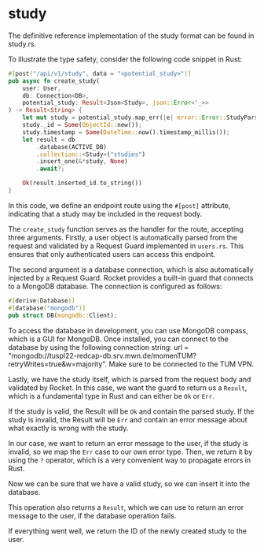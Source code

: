 # study

The definitive reference implementation of the study format can be found in study.rs.

To illustrate the type safety, consider the following code snippet in Rust:

 ```Rust
 #[post("/api/v1/study", data = "<potential_study>")]
 pub async fn create_study(
     user: User,
     db: Connection<DB>,
     potential_study: Result<Json<Study>, json::Error<'_>>
 ) -> Result<String> {
     let mut study = potential_study.map_err(|e| error::Error::StudyParsing(e.to_string()))?;
     study._id = Some(ObjectId::new());
     study.timestamp = Some(DateTime::now().timestamp_millis());
     let result = db
         .database(ACTIVE_DB)
         .collection::<Study>("studies")
         .insert_one(&*study, None)
         .await?;

     Ok(result.inserted_id.to_string())
 }
 ```

In this code, we define an endpoint route using the `#[post]` attribute, indicating that a study may be included in the request body.

The `create_study` function serves as the handler for the route, accepting three arguments. Firstly, a user object is automatically parsed from the request and validated by a Request Guard implemented in `users.rs`. This ensures that only authenticated users can access this endpoint.

The second argument is a database connection, which is also automatically injected by a Request Guard. Rocket provides a built-in guard that connects to a MongoDB database. The connection is configured as follows:

 ``` Rust
 #[derive(Database)]
 #[database("mongodb")]
 pub struct DB(mongodb::Client);
 ```

 To access the database in development, you can use MongoDB compass, which is a GUI for MongoDB.
 Once installed, you can connect to the database by using the following connection string: url = "mongodb://tuspl22-redcap-db.srv.mwn.de/momenTUM?retryWrites=true&w=majority".
 Make sure to be connected to the TUM VPN.

 Lastly, we have the study itself, which is parsed from the request body and validated by Rocket.
 In this case, we want the guard to return us a `Result`, which is a fundamental type in Rust and can either be `Ok` or `Err`.

 If the study is valid, the Result will be `Ok` and contain the parsed study.
 If the study is invalid, the Result will be `Err` and contain an error message about what exactly is wrong with the study.

 In our case, we want to return an error message to the user, if the study is invalid, so we map the `Err` case to our own error type.
 Then, we return it by using the `?` operator, which is a very convenient way to propagate errors in Rust.

 Now we can be sure that we have a valid study, so we can insert it into the database.

 This operation also returns a `Result`, which we can use to return an error message to the user, if the database operation fails.

 If everything went well, we return the ID of the newly created study to the user.

